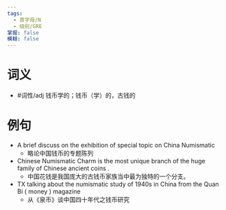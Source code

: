 ```yaml
---
tags:
  - 首字母/N
  - 级别/GRE
掌握: false
模糊: false
---
```

# 词义
- #词性/adj  钱币学的；钱币（学）的，古钱的
# 例句
- A brief discuss on the exhibition of special topic on China Numismatic
	- 略论中国钱币的专题陈列
- Chinese Numismatic Charm is the most unique branch of the huge family of Chinese ancient coins .
	- 中国花钱是我国庞大的古钱币家族当中最为独特的一个分支。
- TX talking about the numismatic study of 1940s in China from the Quan Bi ( money ) magazine
	- 从《泉币》谈中国四十年代之钱币研究
